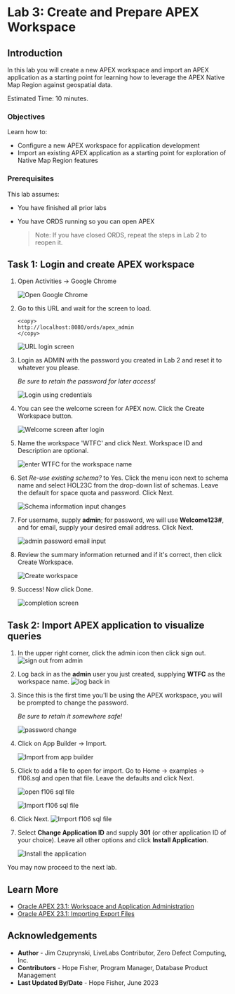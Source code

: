 # Lab 3: Create and Prepare APEX Workspace

## Introduction

In this lab you will create a new APEX workspace and import an APEX application as a starting point for learning how to leverage the APEX Native Map Region against geospatial data.

Estimated Time: 10 minutes.

<!-- Watch the video below for a quick walk through of the lab. -->

<!-- update video link. Previous iteration: [](youtube:XnE1yw2k5IU) -->

### Objectives
Learn how to:
- Configure a new APEX workspace for application development
- Import an existing APEX application as a starting point for exploration of Native Map Region features

### Prerequisites
This lab assumes:
- You have finished all prior labs
- You have ORDS running so you can open APEX

    > Note: If you have closed ORDS, repeat the steps in Lab 2 to reopen it.

## Task 1: Login and create APEX workspace

1. Open Activities -> Google Chrome

    ![Open Google Chrome](images/activities-chrome.png)


2. Go to this URL and wait for the screen to load.
    ```
    <copy>
    http://localhost:8080/ords/apex_admin
    </copy>
    ```

    ![URL login screen](images/admin-services.png)

3. Login as ADMIN with the password you created in Lab 2 and reset it to whatever you please.

    *Be sure to retain the password for later access!*

    ![Login using credentials](images/login-details.png)

4. You can see the welcome screen for APEX now. Click the Create Workspace button.

    ![Welcome screen after login](images/welcome-screen-apex2.png)

5. Name the workspace 'WTFC' and click Next. Workspace ID and Description are optional.

    ![enter WTFC for the workspace name](images/create-WTFC-workspace.png)

7. Set *Re-use existing schema?* to Yes. Click the menu icon next to schema name and select HOL23C from the drop-down list of schemas. Leave the default for space quota and password. Click Next.

    ![Schema information input changes](images/schema-info.png)

8. For username, supply **admin**; for password, we will use **Welcome123#**, and for email, supply your desired email address. Click Next.

    ![admin password email input](images/admin-password-email.png)

9. Review the summary information returned and if it's correct, then click Create Workspace.

    ![Create workspace](images/create-workspace.png)

10. Success! Now click Done.

    ![completion screen](images/done.png)

## Task 2: Import APEX application to visualize queries

1. In the upper right corner, click the admin icon then click sign out.
    ![sign out from admin](images/apex-admin-logout.png)


2.  Log back in as the **admin** user  you just created, supplying **WTFC** as the workspace name.
    ![log back in](images/apex-WTFC-login.png)

3. Since this is the first time you'll be using the APEX workspace, you will be prompted to change the password.

    *Be sure to retain it somewhere safe!*

    ![password change](images/apex-change-admin-password.png)

4. Click on App Builder -> Import.

    ![Import from app builder](images/apex-app-builder-import.png)

5. Click to add a file to open for import. Go to Home -> examples -> f106.sql and open that file. Leave the defaults and click Next.

    ![open f106 sql file](images/apex-f106-open.png)

    ![Import f106 sql file](images/apex-f106-import.png)

6. Click Next.
    ![Import f106 sql file](images/apex-f106-import-2.png)

7.  Select **Change Application ID** and supply **301** (or other application ID of your choice). Leave all other options and click **Install Application**.

    ![Install the application](images/apex-import-WTFC-application.png)


You may now proceed to the next lab.

## Learn More
* [Oracle APEX 23.1: Workspace and Application Administration](https://docs.oracle.com/en/database/oracle/apex/23.1/aeadm/workspace-and-application-administration.html#GUID-853F40E1-F360-4CE9-8DC1-FC111A825D14)
* [Oracle APEX 23.1: Importing Export Files](https://docs.oracle.com/en/database/oracle/apex/23.1/htmdb/importing-export-files.html#GUID-16650312-4E36-489E-8012-940924ADF2E9)

## Acknowledgements
* **Author** - Jim Czuprynski, LiveLabs Contributor, Zero Defect Computing, Inc.
* **Contributors** - Hope Fisher, Program Manager, Database Product Management
* **Last Updated By/Date** - Hope Fisher, June 2023